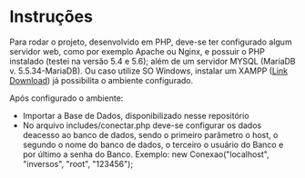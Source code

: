 # Instruções #

Para rodar o projeto, desenvolvido em PHP, deve-se ter configurado algum servidor web, como por exemplo Apache ou Nginx, e possuir o PHP instalado (testei na versão 5.4 e 5.6); além de um servidor MYSQL (MariaDB v. 5.5.34-MariaDB). Ou caso utilize SO Windows, instalar um XAMPP ([Link Download](https://www.apachefriends.org/pt_br/index.html)) já possibilita o ambiente configurado.

Após configurado o ambiente:

* Importar a Base de Dados, disponibilizado nesse repositório
* No arquivo includes/conectar.php deve-se configurar os dados deacesso ao banco de dados, sendo o primeiro parâmetro o host, o segundo o nome do banco de dados, o terceiro o usuário do Banco e por último a senha do Banco. Exemplo: new Conexao("localhost", "inversos", "root", "123456");